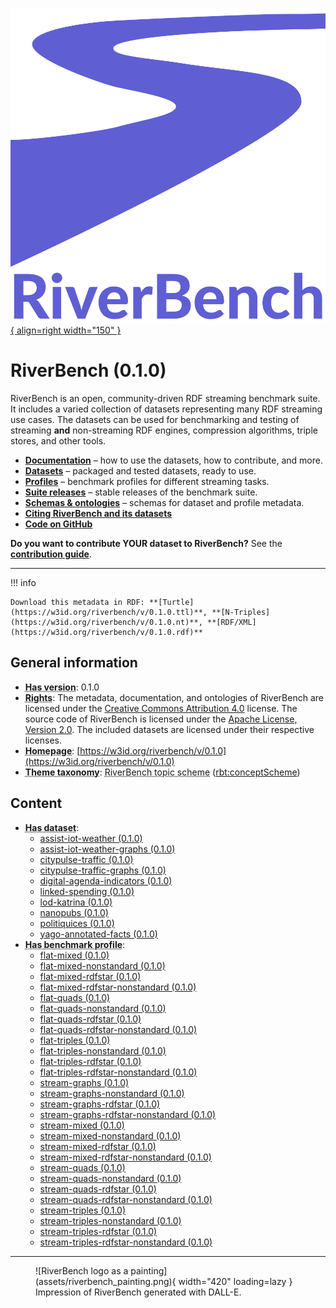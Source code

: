 [![RiverBench logo](assets/riverbench_vector_logo.png){ align=right width="150" }](https://w3id.org/riverbench)

# RiverBench (0.1.0)

RiverBench is an open, community-driven RDF streaming benchmark suite. It includes a varied collection of datasets representing many RDF streaming use cases. The datasets can be used for benchmarking and testing of streaming **and** non-streaming RDF engines, compression algorithms, triple stores, and other tools.

- **[Documentation](documentation/index.md)** – how to use the datasets, how to contribute, and more.
- **[Datasets](datasets/index.md)** – packaged and tested datasets, ready to use.
- **[Profiles](profiles/index.md)** – benchmark profiles for different streaming tasks.
- **[Suite releases](v/index.md)** – stable releases of the benchmark suite.
- **[Schemas & ontologies](schema/index.md)** – schemas for dataset and profile metadata.
- **[Citing RiverBench and its datasets](documentation/licensing.md)**
- **[Code on GitHub](https://github.com/RiverBench)**

**Do you want to contribute YOUR dataset to RiverBench?** See the **[contribution guide](documentation/contribute.md)**.

----


!!! info

    Download this metadata in RDF: **[Turtle](https://w3id.org/riverbench/v/0.1.0.ttl)**, **[N-Triples](https://w3id.org/riverbench/v/0.1.0.nt)**, **[RDF/XML](https://w3id.org/riverbench/v/0.1.0.rdf)**



## General information

- **<abbr title="Version tag of an artifact">Has version</abbr>**: 0.1.0
- **<abbr title="Information about rights held in and over the resource.">Rights</abbr>**: The metadata, documentation, and ontologies of RiverBench are licensed under the [Creative Commons Attribution 4.0](https://creativecommons.org/licenses/by/4.0/) license. The source code of RiverBench is licensed under the [Apache License, Version 2.0](https://spdx.org/licenses/Apache-2.0). The included datasets are licensed under their respective licenses.
- **<abbr title="A homepage for some thing.">Homepage</abbr>**: [https://w3id.org/riverbench/v/0.1.0](https://w3id.org/riverbench/v/0.1.0)
- **<abbr title="The knowledge organization system (KOS) used to classify catalog's datasets.">Theme taxonomy</abbr>**: <abbr title="Collection of topic concepts used to annotate RiverBench datasets.">RiverBench topic scheme</abbr> ([rbt:conceptScheme](https://w3id.org/riverbench/schema/theme#conceptScheme))

## Content

- **<abbr title="A collection of data that is listed in the catalog.">Has dataset</abbr>**: 
    - [assist-iot-weather (0.1.0)](https://w3id.org/riverbench/datasets/assist-iot-weather/0.1.0)
    - [assist-iot-weather-graphs (0.1.0)](https://w3id.org/riverbench/datasets/assist-iot-weather-graphs/0.1.0)
    - [citypulse-traffic (0.1.0)](https://w3id.org/riverbench/datasets/citypulse-traffic/0.1.0)
    - [citypulse-traffic-graphs (0.1.0)](https://w3id.org/riverbench/datasets/citypulse-traffic-graphs/0.1.0)
    - [digital-agenda-indicators (0.1.0)](https://w3id.org/riverbench/datasets/digital-agenda-indicators/0.1.0)
    - [linked-spending (0.1.0)](https://w3id.org/riverbench/datasets/linked-spending/0.1.0)
    - [lod-katrina (0.1.0)](https://w3id.org/riverbench/datasets/lod-katrina/0.1.0)
    - [nanopubs (0.1.0)](https://w3id.org/riverbench/datasets/nanopubs/0.1.0)
    - [politiquices (0.1.0)](https://w3id.org/riverbench/datasets/politiquices/0.1.0)
    - [yago-annotated-facts (0.1.0)](https://w3id.org/riverbench/datasets/yago-annotated-facts/0.1.0)
- **<abbr title="Indicates benchmark profiles that belong to this benchmark suite.">Has benchmark profile</abbr>**: 
    - [flat-mixed (0.1.0)](https://w3id.org/riverbench/profiles/flat-mixed/0.1.0)
    - [flat-mixed-nonstandard (0.1.0)](https://w3id.org/riverbench/profiles/flat-mixed-nonstandard/0.1.0)
    - [flat-mixed-rdfstar (0.1.0)](https://w3id.org/riverbench/profiles/flat-mixed-rdfstar/0.1.0)
    - [flat-mixed-rdfstar-nonstandard (0.1.0)](https://w3id.org/riverbench/profiles/flat-mixed-rdfstar-nonstandard/0.1.0)
    - [flat-quads (0.1.0)](https://w3id.org/riverbench/profiles/flat-quads/0.1.0)
    - [flat-quads-nonstandard (0.1.0)](https://w3id.org/riverbench/profiles/flat-quads-nonstandard/0.1.0)
    - [flat-quads-rdfstar (0.1.0)](https://w3id.org/riverbench/profiles/flat-quads-rdfstar/0.1.0)
    - [flat-quads-rdfstar-nonstandard (0.1.0)](https://w3id.org/riverbench/profiles/flat-quads-rdfstar-nonstandard/0.1.0)
    - [flat-triples (0.1.0)](https://w3id.org/riverbench/profiles/flat-triples/0.1.0)
    - [flat-triples-nonstandard (0.1.0)](https://w3id.org/riverbench/profiles/flat-triples-nonstandard/0.1.0)
    - [flat-triples-rdfstar (0.1.0)](https://w3id.org/riverbench/profiles/flat-triples-rdfstar/0.1.0)
    - [flat-triples-rdfstar-nonstandard (0.1.0)](https://w3id.org/riverbench/profiles/flat-triples-rdfstar-nonstandard/0.1.0)
    - [stream-graphs (0.1.0)](https://w3id.org/riverbench/profiles/stream-graphs/0.1.0)
    - [stream-graphs-nonstandard (0.1.0)](https://w3id.org/riverbench/profiles/stream-graphs-nonstandard/0.1.0)
    - [stream-graphs-rdfstar (0.1.0)](https://w3id.org/riverbench/profiles/stream-graphs-rdfstar/0.1.0)
    - [stream-graphs-rdfstar-nonstandard (0.1.0)](https://w3id.org/riverbench/profiles/stream-graphs-rdfstar-nonstandard/0.1.0)
    - [stream-mixed (0.1.0)](https://w3id.org/riverbench/profiles/stream-mixed/0.1.0)
    - [stream-mixed-nonstandard (0.1.0)](https://w3id.org/riverbench/profiles/stream-mixed-nonstandard/0.1.0)
    - [stream-mixed-rdfstar (0.1.0)](https://w3id.org/riverbench/profiles/stream-mixed-rdfstar/0.1.0)
    - [stream-mixed-rdfstar-nonstandard (0.1.0)](https://w3id.org/riverbench/profiles/stream-mixed-rdfstar-nonstandard/0.1.0)
    - [stream-quads (0.1.0)](https://w3id.org/riverbench/profiles/stream-quads/0.1.0)
    - [stream-quads-nonstandard (0.1.0)](https://w3id.org/riverbench/profiles/stream-quads-nonstandard/0.1.0)
    - [stream-quads-rdfstar (0.1.0)](https://w3id.org/riverbench/profiles/stream-quads-rdfstar/0.1.0)
    - [stream-quads-rdfstar-nonstandard (0.1.0)](https://w3id.org/riverbench/profiles/stream-quads-rdfstar-nonstandard/0.1.0)
    - [stream-triples (0.1.0)](https://w3id.org/riverbench/profiles/stream-triples/0.1.0)
    - [stream-triples-nonstandard (0.1.0)](https://w3id.org/riverbench/profiles/stream-triples-nonstandard/0.1.0)
    - [stream-triples-rdfstar (0.1.0)](https://w3id.org/riverbench/profiles/stream-triples-rdfstar/0.1.0)
    - [stream-triples-rdfstar-nonstandard (0.1.0)](https://w3id.org/riverbench/profiles/stream-triples-rdfstar-nonstandard/0.1.0)



----

<figure markdown>
  ![RiverBench logo as a painting](assets/riverbench_painting.png){ width="420" loading=lazy }
  <figcaption style="width: 420px">Impression of RiverBench generated with DALL-E.</figcaption>
</figure>
